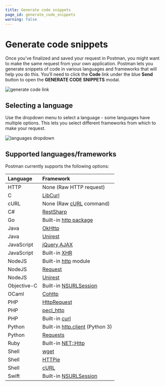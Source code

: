 ```yaml
---
title: Generate code snippets
page_id: generate_code_snippets
warning: false
---
```


# Generate code snippets

Once you’ve finalized and saved your request in Postman, you might want to make the same request from your own application. Postman lets you generate snippets of code in various languages and frameworks that will help you do this. You’ll need to click the **Code** link under the blue **Send** button to open the **GENERATE CODE SNIPPETS** modal.

![generate code link](https://s3.amazonaws.com/postman-static-getpostman-com/postman-docs/58525940.png)

## Selecting a language

Use the dropdown menu to select a language - some languages have multiple options. This lets you select different frameworks from which to make your request.

![languages dropdown](https://s3.amazonaws.com/postman-static-getpostman-com/postman-docs/WS-select-language.png)

## Supported languages/frameworks

Postman currently supports the following options:

| **Language** | **Framework** |
| :--- | :--- |
| HTTP | None \(Raw HTTP request\) |
| C | [LibCurl](https://curl.haxx.se/libcurl/c/) |
| cURL | None \(Raw [cURL](https://curl.haxx.se/) command\) |
| C\# | [RestSharp](http://restsharp.org/) |
| Go | Built-in [http package](https://golang.org/pkg/net/http/) |
| Java | [OkHttp](https://github.com/square/okhttp) |
| Java | [Unirest](http://unirest.io/java.html) |
| JavaScript | [jQuery AJAX](http://api.jquery.com/jquery.ajax/) |
| JavaScript | Built-in [XHR](https://developer.mozilla.org/en-US/docs/Web/API/XMLHttpRequest) |
| NodeJS | Built-in [http](https://nodejs.org/api/http.html) module |
| NodeJS | [Request](https://github.com/request/request) |
| NodeJS | [Unirest](http://unirest.io/nodejs.html) |
| Objective-C | Built-in [NSURLSession](https://developer.apple.com/library/ios/documentation/Foundation/Reference/NSURLSession_class/) |
| OCaml | [Cohttp](https://github.com/mirage/ocaml-cohttp) |
| PHP | [HttpRequest](http://php.net/manual/it/httprequest.send.php) |
| PHP | [pecl\_http](https://mdref.m6w6.name/http) |
| PHP | Built-in [curl](http://php.net/manual/en/ref.curl.php) |
| Python | Built-in [http.client](https://docs.python.org/3/library/http.client.html) \(Python 3\) |
| Python | [Requests](http://docs.python-requests.org/en/master/) |
| Ruby | Built-in [NET::Http](http://docs.ruby-lang.org/en/2.0.0/Net/HTTP.html) |
| Shell | [wget](https://www.gnu.org/software/wget/) |
| Shell | [HTTPie](https://github.com/jkbrzt/httpie) |
| Shell | [cURL](https://curl.haxx.se/) |
| Swift | Built-in [NSURLSession](https://developer.apple.com/library/ios/documentation/Foundation/Reference/NSURLSession_class/) |

